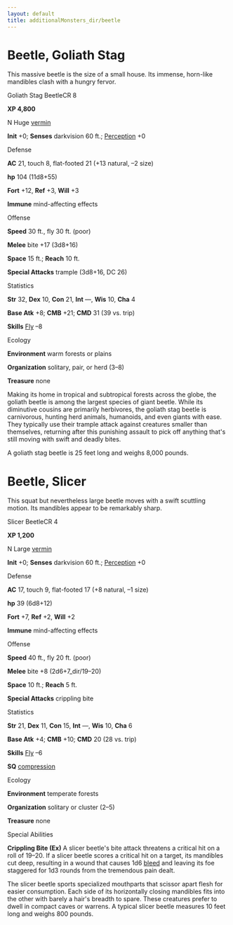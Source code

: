 ```yaml
---
layout: default
title: additionalMonsters_dir/beetle
---
```

# Beetle, Goliath Stag

This massive beetle is the size of a small house. Its immense, horn-like mandibles clash with a hungry fervor.

Goliath Stag BeetleCR 8

**XP 4,800**

N Huge [vermin](../monsters_dir/creatureTypes#_vermin)

**Init** +0; **Senses** darkvision 60 ft.; [Perception](../additionalMonsters_dir/../skills_dir/perception#_perception) +0

Defense

**AC** 21, touch 8, flat-footed 21 (+13 natural, –2 size)

**hp** 104 (11d8+55)

**Fort** +12, **Ref** +3, **Will** +3

**Immune** mind-affecting effects

Offense

**Speed** 30 ft., fly 30 ft. (poor)

**Melee** bite +17 (3d8+16)

**Space** 15 ft.; **Reach** 10 ft.

**Special Attacks** trample (3d8+16, DC 26)

Statistics

**Str** 32, **Dex** 10, **Con** 21, **Int** —, **Wis** 10, **Cha** 4

**Base Atk** +8; **CMB** +21; **CMD** 31 (39 vs. trip)

**Skills** [Fly](../additionalMonsters_dir/../skills_dir/fly#_fly) –8

Ecology

**Environment** warm forests or plains

**Organization** solitary, pair, or herd (3–8)

**Treasure** none

Making its home in tropical and subtropical forests across the globe, the goliath beetle is among the largest species of giant beetle. While its diminutive cousins are primarily herbivores, the goliath stag beetle is carnivorous, hunting herd animals, humanoids, and even giants with ease. They typically use their trample attack against creatures smaller than themselves, returning after this punishing assault to pick off anything that's still moving with swift and deadly bites.

A goliath stag beetle is 25 feet long and weighs 8,000 pounds.

# Beetle, Slicer

This squat but nevertheless large beetle moves with a swift scuttling motion. Its mandibles appear to be remarkably sharp.

Slicer BeetleCR 4

**XP 1,200**

N Large [vermin](../monsters_dir/creatureTypes#_vermin)

**Init** +0; **Senses** darkvision 60 ft.; [Perception](../additionalMonsters_dir/../skills_dir/perception#_perception) +0

Defense

**AC** 17, touch 9, flat-footed 17 (+8 natural, –1 size)

**hp** 39 (6d8+12)

**Fort** +7, **Ref** +2, **Will** +2

**Immune** mind-affecting effects

Offense

**Speed** 40 ft., fly 20 ft. (poor)

**Melee** bite +8 (2d6+7_dir/19–20)

**Space** 10 ft.; **Reach** 5 ft.

**Special Attacks** crippling bite

Statistics

**Str** 21, **Dex** 11, **Con** 15, **Int** —, **Wis** 10, **Cha** 6

**Base Atk** +4; **CMB** +10; **CMD** 20 (28 vs. trip)

**Skills** [Fly](../additionalMonsters_dir/../skills_dir/fly#_fly) –6

**SQ** [compression](../monsters_dir/universalMonsterRules#_compression)

Ecology

**Environment** temperate forests

**Organization** solitary or cluster (2–5)

**Treasure** none

Special Abilities

**Crippling Bite (Ex)** A slicer beetle's bite attack threatens a critical hit on a roll of 19–20. If a slicer beetle scores a critical hit on a target, its mandibles cut deep, resulting in a wound that causes 1d6 [bleed](../monsters_dir/universalMonsterRules#_bleed) and leaving its foe staggered for 1d3 rounds from the tremendous pain dealt.

The slicer beetle sports specialized mouthparts that scissor apart flesh for easier consumption. Each side of its horizontally closing mandibles fits into the other with barely a hair's breadth to spare. These creatures prefer to dwell in compact caves or warrens. A typical slicer beetle measures 10 feet long and weighs 800 pounds.

